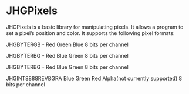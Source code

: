 # JHGPixels

JHGPixels is a basic library for manipulating pixels. It allows a program to set a pixel’s position and color. It supports the following pixel formats:

JHGBYTERGB - Red Green Blue 8 bits per channel

JHGBYTERBG - Red Blue Green 8 bits per channel

JHGBYTERBG - Red Blue Green 8 bits per channel

JHGINT8888REVBGRA Blue Green Red Alpha(not currently supported) 8 bits per channel

